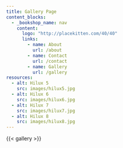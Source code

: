 ```yaml
---
title: Gallery Page
content_blocks:
  - _bookshop_name: nav
    content:
      logo: "http://placekitten.com/40/40"
      links:
        - name: About
          url: /about
        - name: Contact
          url: /contact
        - name: Gallery
          url: /gallery
resources:
  - alt: Hilux 5
    src: images/hilux5.jpg
  - alt: Hilux 6
    src: images/hilux6.jpg
  - alt: Hilux 7
    src: images/hilux7.jpg
  - alt: Hilux 8
    src: images/hilux8.jpg
---
```


{{< gallery >}}
